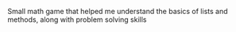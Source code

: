 Small math game that helped me understand the basics of lists and methods, along with problem solving skills
